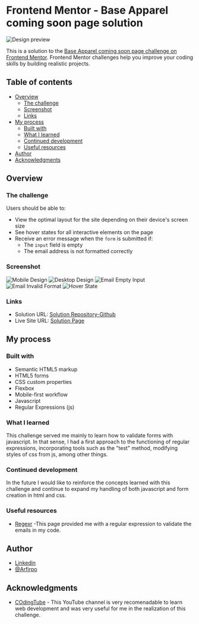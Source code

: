 # Frontend Mentor - Base Apparel coming soon page solution

![Design preview](./src/images/desktop-preview.jpg)

This is a solution to the [Base Apparel coming soon page challenge on Frontend Mentor](https://www.frontendmentor.io/challenges/base-apparel-coming-soon-page-5d46b47f8db8a7063f9331a0). Frontend Mentor challenges help you improve your coding skills by building realistic projects.

## Table of contents

- [Overview](#overview)
  - [The challenge](#the-challenge)
  - [Screenshot](#screenshot)
  - [Links](#links)
- [My process](#my-process)
  - [Built with](#built-with)
  - [What I learned](#what-i-learned)
  - [Continued development](#continued-development)
  - [Useful resources](#useful-resources)
- [Author](#author)
- [Acknowledgments](#acknowledgments)

## Overview

### The challenge

Users should be able to:

- View the optimal layout for the site depending on their device's screen size
- See hover states for all interactive elements on the page
- Receive an error message when the `form` is submitted if:
  - The `input` field is empty
  - The email address is not formatted correctly

### Screenshot

![Mobile Design](./src/images/mobile-design.JPG)
![Desktop Design](./src/images/desktop-design.JPG)
![Email Empty Input](./src/images/email-empty-imput.JPG)
![Email Invalid Format](./src/images/email-invalid-format.JPG)
![Hover State](./src/images/hover-state.png)

### Links

- Solution URL: [Solution Repository-Github](https://github.com/Arfirpo/base-apparel-coming-soon-master)
- Live Site URL: [Solution Page](https://arfirpo.github.io/base-apparel-coming-soon-master/)

## My process

### Built with

- Semantic HTML5 markup
- HTML5 forms
- CSS custom properties
- Flexbox
- Mobile-first workflow
- Javascript
- Regular Expressions (js)

### What I learned

This challenge served me mainly to learn how to validate forms with javascript.
In that sense, I had a first approach to the functioning of regular expressions, incorporating tools such as the "test" method, modifying styles of css from js, among other things.

### Continued development

In the future I would like to reinforce the concepts learned with this challenge and continue to expand my handling of both javascript and form creation in html and css.

### Useful resources

- [Regexr](https://regexr.com/) -This page provided me with a regular expression to validate the emails in my code.

## Author

- [Linkedin](https://www.linkedin.com/in/agustin-rodrigo-firpo-0aa86697/)
- [@Arfirpo](https://www.frontendmentor.io/profile/Arfirpo)

## Acknowledgments

- [COdingTube](https://www.youtube.com/CodingTube) - This YouTube channel is very recomenadable to learn web development and was very useful for me in the realization of this challenge.
